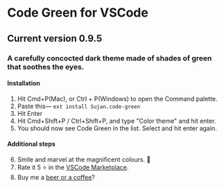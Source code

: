 # Code Green for VSCode

## Current version 0.9.5

### A carefully concocted dark theme made of shades of green that soothes the eyes.

#### Installation

1. Hit Cmd+P(Mac), or Ctrl + P(Windows) to open the Command palette.
2. Paste this— `ext install Sujan.code-green`
3. Hit Enter
4. Hit Cmd+Shift+P / Ctrl+Shift+P, and type "Color theme" and hit enter.
5. You should now see Code Green in the list. Select and hit enter again.

#### Additional steps

6. Smile and marvel at the magnificent colours. 🤩
7. Rate it 5 ⭐ in the
   [VSCode Marketplace](https://marketplace.visualstudio.com/items?itemName=Sujan.code-green).
8. Buy me a [beer or a coffee](https://paypal.me/sujansundareswaran)?
